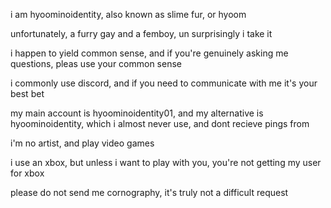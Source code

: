 i am hyoominoidentity, also known as slime fur, or hyoom

unfortunately, a furry
gay and a femboy, un surprisingly i take it

i happen to yield common sense, and if you're genuinely asking me questions, pleas use your common sense

i commonly use discord, and if you need to communicate with me it's your best bet

my main account is hyoominoidentity01, and my alternative is hyoominoidentity, which i almost never use, and dont recieve pings from

i'm no artist, and play video games

i use an xbox, but unless i want to play with you, you're not getting my user for xbox

please do not send me cornography, it's truly not a difficult request
